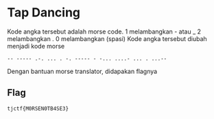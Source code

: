 # Tap Dancing

Kode angka tersebut adalah morse code. 1 melambangkan - atau _ 2 melambangkan . 0 melambangkan (spasi) Kode angka tersebut diubah menjadi kode morse
```
-- ----- .-. ... . -. ----- - -... ....- ... . ...--
```
Dengan bantuan morse translator, didapakan flagnya

## Flag
```
tjctf{M0RSEN0TB4SE3}
```